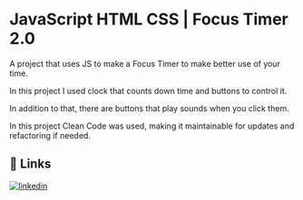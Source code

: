 
# JavaScript HTML CSS | Focus Timer 2.0

A project that uses JS to make a Focus Timer to make better use of your time.

In this project I used clock that counts down time and buttons to control it.

In addition to that, there are buttons that play sounds when you click them.

In this project Clean Code was used, making it maintainable for updates and refactoring if needed.

## 🔗 Links
[![linkedin](https://img.shields.io/badge/linkedin-0A66C2?style=for-the-badge&logo=linkedin&logoColor=white)](https://www.linkedin.com/rubenscpneto)

